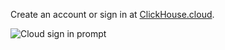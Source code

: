 Create an account or sign in at [ClickHouse.cloud](https://clickhouse.cloud).

![Cloud sign in prompt](@site/docs/en/_snippets/images/cloud-sign-in-or-trial.png)
